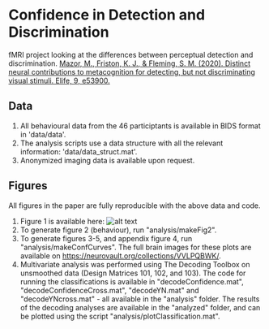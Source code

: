 # Confidence in Detection and Discrimination
fMRI project looking at the differences between perceptual detection and discrimination.
[Mazor, M., Friston, K. J., & Fleming, S. M. (2020). Distinct neural contributions to metacognition for detecting, but not discriminating visual stimuli. Elife, 9, e53900.](https://elifesciences.org/articles/53900)

## Data
1. All behavioural data from the 46 participtants is available in BIDS format in 'data/data'.
2. The analysis scripts use a data structure with all the relevant information: 'data/data_struct.mat'.
3. Anonymized imaging data is available upon request.

## Figures
All figures in the paper are fully reproducible with the above data and code.
1. Figure 1 is available here: 
![alt text][logo]
2. To generate figure 2 (behaviour), run "analysis/makeFig2".
3. To generate figures 3-5, and appendix figure 4, run "analysis/makeConfCurves". The full brain images for these plots are available on https://neurovault.org/collections/VVLPQBWK/.
4. Multivariate analysis was performed using The Decoding Toolbox on unsmoothed data (Design Matrices 101, 102, and 103). The code for running the classifications is available in "decodeConfidence.mat", "decodeConfidenceCross.mat", "decodeYN.mat" and "decodeYNcross.mat" - all available in the "analysis" folder. The results of the decoding analyses are available in the "analyzed" folder, and can be plotted using the script "analysis/plotClassification.mat".

[logo]: https://github.com/matanmazor/detectionVsDiscrimination_fMRI/blob/master/docs/experimentDesign.png "Logo Title Text 2"
